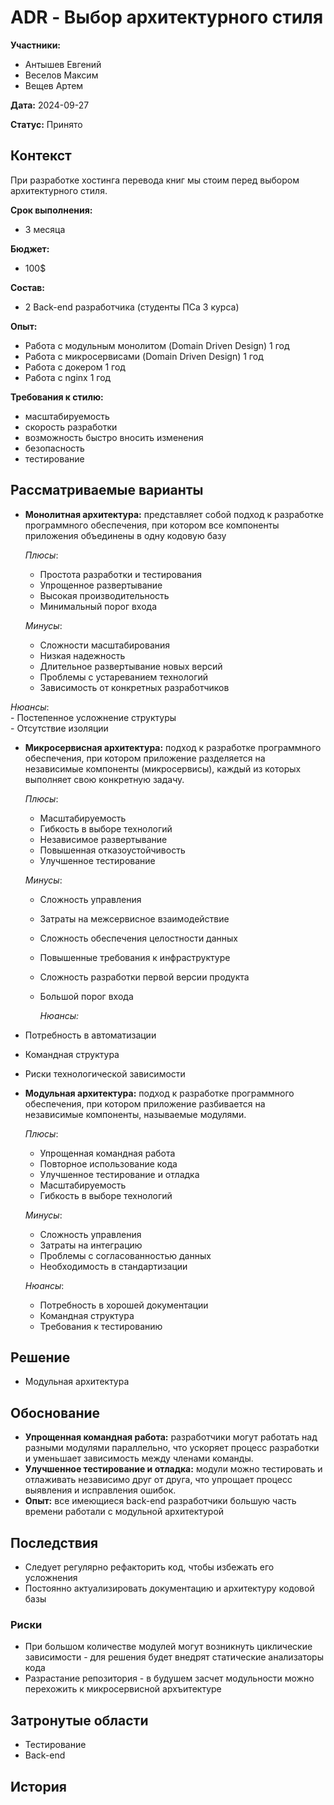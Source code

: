 # ADR \- Выбор архитектурного стиля

**Участники:**

- Антышев Евгений  
- Веселов Максим  
- Вещев Артем

**Дата:** 2024-09-27

**Статус:** Принято

## Контекст

При разработке хостинга перевода книг мы стоим перед выбором архитектурного стиля.

**Срок выполнения:**

- 3 месяца

**Бюджет:**

- 100$

**Состав:**

- 2  Back-end разработчика (студенты ПСа 3 курса)

**Опыт:**

- Работа с модульным монолитом (Domain Driven Design) 1 год  
- Работа с микросервисами (Domain Driven Design) 1 год  
- Работа с докером 1 год  
- Работа с nginx 1 год

**Требования к стилю:**

- масштабируемость  
- скорость разработки  
- возможность быстро вносить изменения  
- безопасность  
- тестирование

## Рассматриваемые варианты

- **Монолитная архитектура:** представляет собой подход к разработке программного обеспечения, при котором все компоненты приложения объединены в одну кодовую базу  
    
  *Плюсы*:  
  - Простота разработки и тестирования  
  - Упрощенное развертывание  
  - Высокая производительность  
  - Минимальный порог входа

  *Минусы*:

  - Сложности масштабирования  
  - Низкая надежность  
  - Длительное развертывание новых версий  
  - Проблемы с устареванием технологий  
  - Зависимость от конкретных разработчиков

*Нюансы*:  
      \-	Постепенное усложнение структуры  
      \-    Отсутствие изоляции

- **Микросервисная архитектура:** подход к разработке программного обеспечения, при котором приложение разделяется на независимые компоненты (микросервисы), каждый из которых выполняет свою конкретную задачу.  
    
  *Плюсы*:  
  - Масштабируемость  
  - Гибкость в выборе технологий  
  - Независимое развертывание  
  - Повышенная отказоустойчивость  
  - Улучшенное тестирование

  *Минусы*:

  - Сложность управления  
  - Затраты на межсервисное взаимодействие  
  - Сложность обеспечения целостности данных  
  - Повышенные требования к инфраструктуре  
  - Сложность разработки первой версии продукта  
  - Большой порог входа

	*Нюансы:*

- Потребность в автоматизации  
- Командная структура  
- Риски технологической зависимости  
    
- **Модульная архитектура:** подход к разработке программного обеспечения, при котором приложение разбивается на независимые компоненты, называемые модулями.  
    
  *Плюсы*:  
  - Упрощенная командная работа  
  - Повторное использование кода  
  - Улучшенное тестирование и отладка  
  - Масштабируемость  
  - Гибкость в выборе технологий

  *Минусы*:

  - Сложность управления  
  - Затраты на интеграцию  
  - Проблемы с согласованностью данных  
  - Необходимость в стандартизации

  *Нюансы*:

  - Потребность в хорошей документации  
  - Командная структура  
  - Требования к тестированию

## Решение

- Модульная архитектура

## Обоснование

- **Упрощенная командная работа:** разработчики могут работать над разными модулями параллельно, что ускоряет процесс разработки и уменьшает зависимость между членами команды.  
- **Улучшенное тестирование и отладка:** модули можно тестировать и отлаживать независимо друг от друга, что упрощает процесс выявления и исправления ошибок.  
- **Опыт:** все имеющиеся back-end разработчики большую часть времени работали с модульной архитектурой

## Последствия

- Следует регулярно рефакторить код, чтобы избежать его усложнения  
- Постоянно актуализировать документацию и архитектуру кодовой базы

### Риски

- При большом количестве модулей могут возникнуть циклические зависимости - для решения будет внедрят статические анализаторы кода
- Разрастание репозитория - в будушем засчет модульности можно перехожить к микросервисной архъитектуре

## Затронутые области

- Тестирование  
- Back-end

## История
